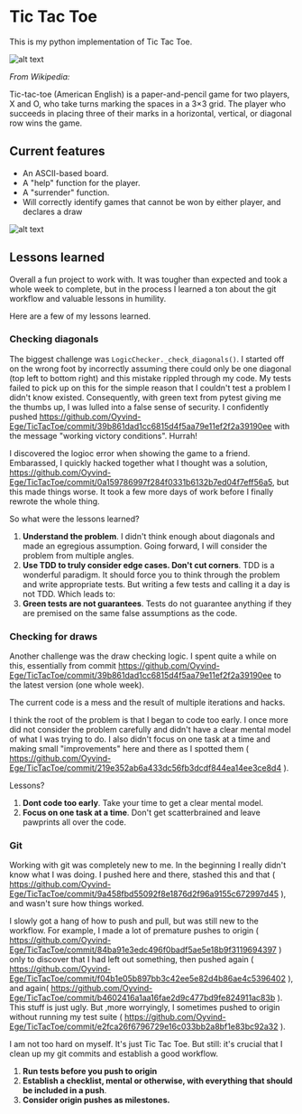 # Tic Tac Toe

This is my python implementation of Tic Tac Toe.

![alt text](https://i.imgur.com/qmPSuhN.png "Tic Tac Toe")


*From Wikipedia:*

Tic-tac-toe (American English) is a paper-and-pencil game for two players, X and O, who take turns marking the spaces in a 3×3 grid. The player who succeeds in placing three of their marks in a horizontal, vertical, or diagonal row wins the game. 

## Current features

- An ASCII-based board.
- A "help" function for the player.
- A "surrender" function.
- Will correctly identify games that cannot be won by either player, and declares a draw

![alt text](https://i.imgur.com/g2QXhmf.png "Tic Tac Draw")

## Lessons learned

Overall a fun project to work with. It was tougher than expected and took a whole week to complete, but in the process I learned a ton about the git workflow and valuable lessons in humility.

Here are a few of my lessons learned.

### Checking diagonals
The biggest challenge was `LogicChecker._check_diagonals()`. I started off on the wrong foot by incorrectly assuming there could only be one diagonal (top left to bottom right) and this mistake rippled through my code. My tests failed to pick up on this for the simple reason that I couldn't test a problem I didn't know existed. Consequently, with green text from pytest giving me the thumbs up, I was lulled into a false sense of security. I confidently pushed https://github.com/Oyvind-Ege/TicTacToe/commit/39b861dad1cc6815d4f5aa79e11ef2f2a39190ee with the message "working victory conditions". Hurrah!

I discovered the logioc error when showing the game to a friend. Embarassed, I quickly hacked together what I thought was a solution, https://github.com/Oyvind-Ege/TicTacToe/commit/0a159786997f284f0331b6132b7ed04f7eff56a5, but this made things worse. It took a few more days of work before I finally rewrote the whole thing.

So what were the lessons learned?

1. **Understand the problem**. I didn't think enough about diagonals and made an egregious assumption. Going forward, I will consider the problem from multiple angles.
2. **Use TDD to truly consider edge cases. Don't cut corners**. TDD is a wonderful paradigm. It should force you to think through the problem and write appropriate tests. But writing a few tests and calling it a day is not TDD. Which leads to:
3. **Green tests are not guarantees**. Tests do not guarantee anything if they are premised on the same false assumptions as the code.


### Checking for draws
Another challenge was the draw checking logic. I spent quite a while on this, essentially from commit https://github.com/Oyvind-Ege/TicTacToe/commit/39b861dad1cc6815d4f5aa79e11ef2f2a39190ee to the latest version (one whole week).

The current code is a mess and the result of multiple iterations and hacks. 

I think the root of the problem is that I began to code too early. I once more did not consider the problem carefully and didn't have a clear mental model of what I was trying to do. I also didn't focus on one task at a time and making small "improvements" here and there as I spotted them ( https://github.com/Oyvind-Ege/TicTacToe/commit/219e352ab6a433dc56fb3dcdf844ea14ee3ce8d4 ). 

Lessons?

1. **Dont code too early**. Take your time to get a clear mental model.
2. **Focus on one task at a time**. Don't get scatterbrained and leave pawprints all over the code.

### Git
Working with git was completely new to me. In the beginning I really didn't know what I was doing. I pushed here and there, stashed this and that ( https://github.com/Oyvind-Ege/TicTacToe/commit/9a458fbd55092f8e1876d2f96a9155c672997d45 ), and wasn't sure how things worked.

I slowly got a hang of how to push and pull, but was still new to the workflow. For example, I made a lot of premature pushes to origin ( https://github.com/Oyvind-Ege/TicTacToe/commit/84ba91e3edc496f0badf5ae5e18b9f3119694397 ) only to discover that I had left out something, then pushed again ( https://github.com/Oyvind-Ege/TicTacToe/commit/f04b1e05b897bb3c42ee5e82d4b86ae4c5396402 ), and again( https://github.com/Oyvind-Ege/TicTacToe/commit/b4602416a1aa16fae2d9c477bd9fe824911ac83b ). This stuff is just ugly. But ,more worryingly, I sometimes pushed to origin without running my test suite ( https://github.com/Oyvind-Ege/TicTacToe/commit/e2fca26f6796729e16c033bb2a8bf1e83bc92a32 ).

I am not too hard on myself. It's just Tic Tac Toe. But still: it's crucial that I clean up my git commits and establish a good workflow. 

1. **Run tests before you push to origin**
2. **Establish a checklist, mental or otherwise, with everything that should be included in a push**.
3. **Consider origin pushes as milestones.**

